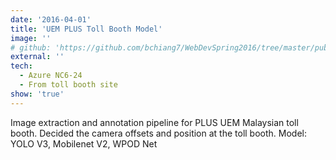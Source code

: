 ```yaml
---
date: '2016-04-01'
title: 'UEM PLUS Toll Booth Model'
image: ''
# github: 'https://github.com/bchiang7/WebDevSpring2016/tree/master/public/project'
external: ''
tech:
  - Azure NC6-24
  - From toll booth site
show: 'true'
---
```


Image extraction and annotation pipeline for PLUS UEM Malaysian toll booth.
Decided the camera offsets and position at the toll booth.
Model: YOLO V3, Mobilenet V2, WPOD Net
